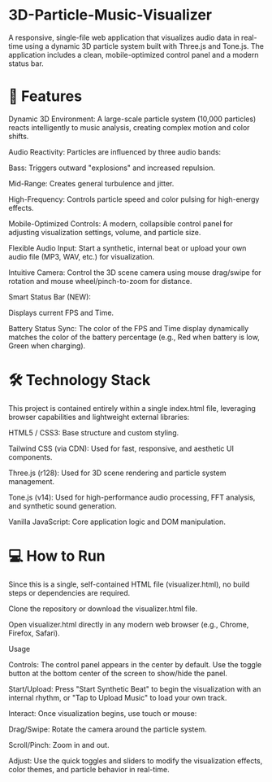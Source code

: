 # 3D-Particle-Music-Visualizer

A responsive, single-file web application that visualizes audio data in real-time using a dynamic 3D particle system built with Three.js and Tone.js. The application includes a clean, mobile-optimized control panel and a modern status bar.

# 🚀 Features

Dynamic 3D Environment: A large-scale particle system (10,000 particles) reacts intelligently to music analysis, creating complex motion and color shifts.

Audio Reactivity: Particles are influenced by three audio bands:

Bass: Triggers outward "explosions" and increased repulsion.

Mid-Range: Creates general turbulence and jitter.

High-Frequency: Controls particle speed and color pulsing for high-energy effects.

Mobile-Optimized Controls: A modern, collapsible control panel for adjusting visualization settings, volume, and particle size.

Flexible Audio Input: Start a synthetic, internal beat or upload your own audio file (MP3, WAV, etc.) for visualization.

Intuitive Camera: Control the 3D scene camera using mouse drag/swipe for rotation and mouse wheel/pinch-to-zoom for distance.

Smart Status Bar (NEW):

Displays current FPS and Time.

Battery Status Sync: The color of the FPS and Time display dynamically matches the color of the battery percentage (e.g., Red when battery is low, Green when charging).

# 🛠️ Technology Stack

This project is contained entirely within a single index.html file, leveraging browser capabilities and lightweight external libraries:

HTML5 / CSS3: Base structure and custom styling.

Tailwind CSS (via CDN): Used for fast, responsive, and aesthetic UI components.

Three.js (r128): Used for 3D scene rendering and particle system management.

Tone.js (v14): Used for high-performance audio processing, FFT analysis, and synthetic sound generation.

Vanilla JavaScript: Core application logic and DOM manipulation.

# 💻 How to Run

Since this is a single, self-contained HTML file (visualizer.html), no build steps or dependencies are required.

Clone the repository or download the visualizer.html file.

Open visualizer.html directly in any modern web browser (e.g., Chrome, Firefox, Safari).

Usage

Controls: The control panel appears in the center by default. Use the toggle button at the bottom center of the screen to show/hide the panel.

Start/Upload: Press "Start Synthetic Beat" to begin the visualization with an internal rhythm, or "Tap to Upload Music" to load your own track.

Interact: Once visualization begins, use touch or mouse:

Drag/Swipe: Rotate the camera around the particle system.

Scroll/Pinch: Zoom in and out.

Adjust: Use the quick toggles and sliders to modify the visualization effects, color themes, and particle behavior in real-time.

